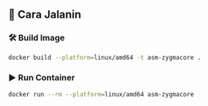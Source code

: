 ## 🚀 Cara Jalanin

### 🛠 Build Image

```bash
docker build --platform=linux/amd64 -t asm-zygmacore .
```

### ▶️ Run Container
```bash
docker run --rm --platform=linux/amd64 asm-zygmacore
```

